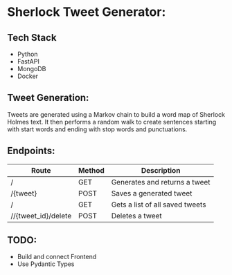# Sherlock Tweet Generator:

## Tech Stack
- Python
- FastAPI
- MongoDB
- Docker


## Tweet Generation:
Tweets are generated using a Markov chain to build a word map of Sherlock Holmes text. It then performs a random walk to create sentences starting with start words and ending with stop words and punctuations.


## Endpoints:
| Route | Method | Description |
| ----------- | ----------- | ----------- |
|/ |GET | Generates and returns a tweet |
|/{tweet}| POST | Saves a generated tweet |
|/ |GET | Gets a list of all saved tweets |
|//{tweet_id}/delete | POST | Deletes a tweet |


## TODO:
- Build and connect Frontend
- Use Pydantic Types
